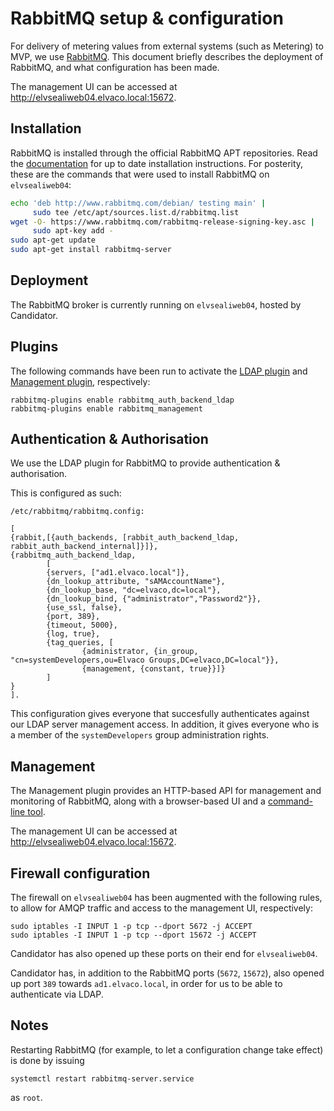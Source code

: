 # RabbitMQ setup & configuration
For delivery of metering values from external systems (such as Metering) to MVP, we use [RabbitMQ](https://www.rabbitmq.com/). This document briefly describes the deployment of RabbitMQ, and what configuration has been made.

The management UI can be accessed at http://elvsealiweb04.elvaco.local:15672.

## Installation
RabbitMQ is installed through the official RabbitMQ APT repositories. Read the [documentation](https://www.rabbitmq.com/install-debian.html) for up to date installation instructions. For posterity, these are the commands that were used to install RabbitMQ on `elvsealiweb04`:

```bash
echo 'deb http://www.rabbitmq.com/debian/ testing main' |
     sudo tee /etc/apt/sources.list.d/rabbitmq.list
wget -O- https://www.rabbitmq.com/rabbitmq-release-signing-key.asc |
     sudo apt-key add -
sudo apt-get update
sudo apt-get install rabbitmq-server
```

## Deployment
The RabbitMQ broker is currently running on `elvsealiweb04`, hosted by Candidator.

## Plugins
The following commands have been run to activate the  [LDAP plugin](http://www.rabbitmq.com/ldap.html) and [Management plugin](http://www.rabbitmq.com/management.html), respectively:

```
rabbitmq-plugins enable rabbitmq_auth_backend_ldap
rabbitmq-plugins enable rabbitmq_management
```

## Authentication & Authorisation
We use the LDAP plugin for RabbitMQ to provide authentication & authorisation.

This is configured as such:

`/etc/rabbitmq/rabbitmq.config:`
```
[
{rabbit,[{auth_backends, [rabbit_auth_backend_ldap, rabbit_auth_backend_internal]}]},
{rabbitmq_auth_backend_ldap,
        [ 
        {servers, ["ad1.elvaco.local"]},
        {dn_lookup_attribute, "sAMAccountName"},
        {dn_lookup_base, "dc=elvaco,dc=local"},
        {dn_lookup_bind, {"administrator","Password2"}},
        {use_ssl, false},
        {port, 389},
        {timeout, 5000},
        {log, true},
        {tag_queries, [
                {administrator, {in_group, "cn=systemDevelopers,ou=Elvaco Groups,DC=elvaco,DC=local"}},
                {management, {constant, true}}]}
        ]
}
].
```
This configuration gives everyone that succesfully authenticates against our LDAP server management access. In addition, it gives everyone who is a member of the `systemDevelopers` group administration rights.

## Management
The Management plugin provides an HTTP-based API for management and monitoring of RabbitMQ, along with a browser-based UI and a [command-line tool](http://www.rabbitmq.com/management-cli.html).

The management UI can be accessed at http://elvsealiweb04.elvaco.local:15672.

## Firewall configuration
The firewall on `elvsealiweb04` has been augmented with the following rules, to allow for AMQP traffic and access to the management UI, respectively:
```
sudo iptables -I INPUT 1 -p tcp --dport 5672 -j ACCEPT
sudo iptables -I INPUT 1 -p tcp --dport 15672 -j ACCEPT
```

Candidator has also opened up these ports on their end for `elvsealiweb04`.

Candidator has, in addition to the RabbitMQ ports (`5672`, `15672`), also opened up port `389` towards `ad1.elvaco.local`, in order for us to be able to authenticate via LDAP.

## Notes
Restarting RabbitMQ (for example, to let a configuration change take effect) is done by issuing
```
systemctl restart rabbitmq-server.service
```
as `root`.
